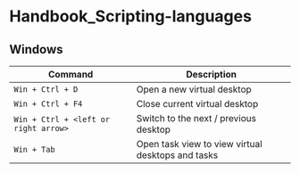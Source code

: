 # Handbook_Scripting-languages

## Windows

| Command | Description |
| - | - |
| `Win + Ctrl + D` | Open a new virtual desktop |
| `Win + Ctrl + F4` | Close current virtual desktop |
| `Win + Ctrl + <left or right arrow>` | Switch to the next / previous desktop |
| `Win + Tab` | Open task view to view virtual desktops and tasks |
